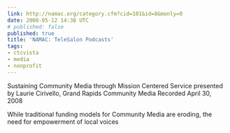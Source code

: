 ```yaml
---
link: http://namac.org/category.cfm?cid=101&id=8&monly=0
date: 2008-05-12 14:38 UTC
# published: false
published: true
title: 'NAMAC: TeleSalon Podcasts'
tags:
- ctcvista
- media
- nonprofit
---
```


Sustaining Community Media through Mission Centered Service
presented by Laurie Cirivello, Grand Rapids Community Media
Recorded April 30, 2008

While traditional funding models for Community Media are eroding, the need for empowerment of local voices

